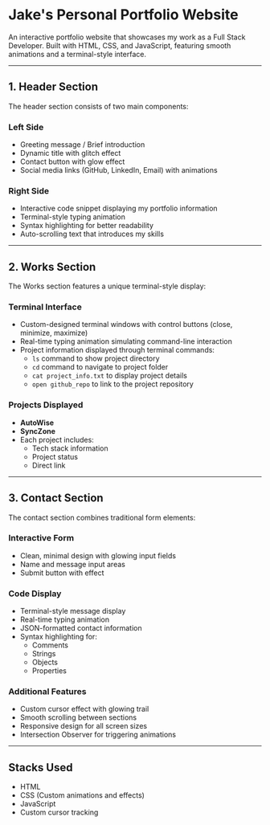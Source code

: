 # Jake's Personal Portfolio Website

An interactive portfolio website that showcases my work as a Full Stack Developer. Built with HTML, CSS, and JavaScript, featuring smooth animations and a terminal-style interface.

---

## 1. Header Section

The header section consists of two main components:

### Left Side
- Greeting message / Brief introduction
- Dynamic title with glitch effect
- Contact button with glow effect
- Social media links (GitHub, LinkedIn, Email) with animations

### Right Side
- Interactive code snippet displaying my portfolio information
- Terminal-style typing animation
- Syntax highlighting for better readability
- Auto-scrolling text that introduces my skills

---

## 2. Works Section

The Works section features a unique terminal-style display:

### Terminal Interface
- Custom-designed terminal windows with control buttons (close, minimize, maximize)
- Real-time typing animation simulating command-line interaction
- Project information displayed through terminal commands:
  - `ls` command to show project directory
  - `cd` command to navigate to project folder
  - `cat project_info.txt` to display project details
  - `open github_repo` to link to the project repository

### Projects Displayed
- **AutoWise**
- **SyncZone**
- Each project includes:
  - Tech stack information
  - Project status
  - Direct link

---

## 3. Contact Section

The contact section combines traditional form elements:

### Interactive Form
- Clean, minimal design with glowing input fields
- Name and message input areas
- Submit button with effect

### Code Display
- Terminal-style message display
- Real-time typing animation
- JSON-formatted contact information
- Syntax highlighting for: 
  - Comments
  - Strings
  - Objects
  - Properties

### Additional Features
- Custom cursor effect with glowing trail
- Smooth scrolling between sections
- Responsive design for all screen sizes
- Intersection Observer for triggering animations

---

## Stacks Used
- HTML
- CSS (Custom animations and effects)
- JavaScript
- Custom cursor tracking

